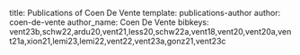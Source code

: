 title: Publications of Coen De Vente
template: publications-author
author: coen-de-vente
author_name: Coen De Vente
bibkeys: vent23b,schw22,ardu20,vent21,less20,schw22a,vent18,vent20,vent20a,vent21a,xion21,lemi23,lemi22,vent22,vent23a,gonz21,vent23c